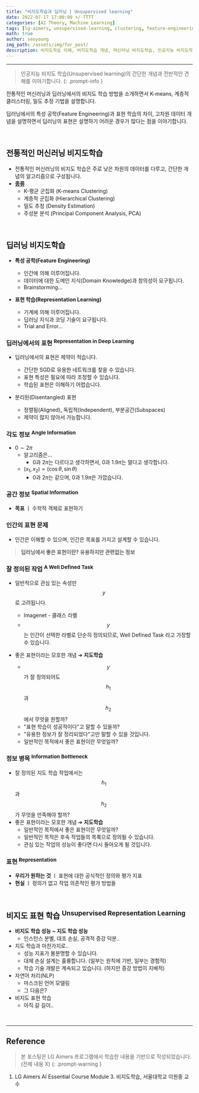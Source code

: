 ```yaml
---
title: "비지도학습과 딥러닝 | Unsupervised learning"
date: 2022-07-17 17:00:00 +/-TTTT
categories: [AI Theory, Machine Learning]
tags: [lg-aimers, unsupervised-learning, clustering, feature-engineering]
math: true
author: seoyoung
img_path: /assets/img/for_post/
description: 비지도학습 이해, 비지도학습 개념, 머신러닝 비지도학습, 인공지능 비지도학습, 딥러닝 비지도학습, 비지도학습 알고리즘, 비지도학습이란, 비지도학습 예시
---
```




----------------

> 인공지능 비지도 학습(Unsupervised learning)의 간단한 개념과 전반적인 견해를 이야기합니다.
{: .prompt-info }

전통적인 머신러닝과 딥러닝에서의 비지도 학습 방법을 소개하면서 K-means, 계층적 클러스터링, 밀도 추정 기법을 설명합니다.

딥러닝에서의 특성 공학(Feature Engineering)과 표현 학습의 차이, 고차원 데이터 개념을 설명하면서 딥러닝의 표현은 설명하기 어려운 경우가 많다는 점을 이야기합니다.

&nbsp;
&nbsp;
&nbsp;

## **전통적인 머신러닝 비지도학습**
- 전통적인 머신러닝의 비지도 학습은 주로 낮은 차원의 데이터를 다루고, 간단한 개념의 알고리즘으로 구성됩니다.
- **<u>종류</u>**
  - K-평균 군집화 (K-means Clustering)
  - 계층적 군집화 (Hierarchical Clustering)
  - 밀도 추정 (Density Estimation)
  - 주성분 분석 (Principal Component Analysis, PCA)


&nbsp;
&nbsp;
&nbsp;

## **딥러닝 비지도학습**

- **특성 공학(Feature Engineering)**
  - 인간에 의해 이루어집니다.
  - 데이터에 대한 도메인 지식(Domain Knowledge)과 창의성이 요구됩니다.
  - Brainstorming...

- **표현 학습(Representation Learning)**
  - 기계에 의해 이루어집니다.
  - 딥러닝 지식과 코딩 기술이 요구됩니다.
  - Trial and Error...


### **딥러닝에서의 표현 <sup>Representation in Deep Learning</sup>**
- 딥러닝에서의 표현은 제약이 적습니다.
  - 간단한 SGD로 유용한 네트워크를 찾을 수 있습니다.
  - 표현 특성은 필요에 따라 조정할 수 있습니다.
  - 학습된 표현은 이해하기 어렵습니다.

- 분리된(Disentangled) 표현
  - 정렬됨(Aligned), 독립적(Independent), 부분공간(Subspaces)
  - 제약이 많지 않아서 가능합니다.


### **각도 정보 <sup>Angle Information</sup>**

- $0 \sim 2\pi$
  - 알고리즘은...
    - $0$과 $2\pi$는 다르다고 생각하면서, $0$과 $1.9\pi$는 멀다고 생각합니다.
  - $(x_1, x_2) = (\cos \theta, \sin \theta)$
    - $0$과 $2\pi$는 같으며, $0$과 $1.9\pi$은 가깝습니다.


### **공간 정보 <sup>Spatial Information</sup>**

- **목표** ㅣ 수학적 객체로 표현하기



### **인간의 표현 문제**
- 인간은 이해할 수 있으며, 인간은 목표를 가지고 설계할 수 있습니다.

> **딥러닝에서 좋은 표현이란? 유용하지만 관련없는 정보**


### **잘 정의된 작업 <sup>A Well Defined Task</sup>**

- 일반적으로 관심 있는 속성만 $$y$$로 고려됩니다.
  - Imagenet - 클래스 라벨
  - $$y$$는 인간이 선택한 라벨로 단순히 정의되므로, Well Defined Task 라고 가정할 수 있습니다.

- 좋은 표현이라는 모호한 개념 ➔ **지도학습**
  - $$y$$가 잘 정의되어도 $$h_1$$과 $$h_2$$에서 무엇을 원할까?
  - "표현 학습이 성공적이다"고 말할 수 있을까?
  - "유용한 정보가 잘 정리되었다"고만 말할 수 있을 것입니다.
  - 일반적인 목적에서 좋은 표현이란 무엇일까?
  
  

### **정보 병목 <sup>Information Bottleneck</sup>**

- 잘 정의된 지도 학습 작업에서는 $$h_1$$과 $$h_2$$가 무엇을 만족해야 할까?
- 좋은 표현이라는 모호한 개념 ➔ **지도학습**
  - 일반적인 목적에서 좋은 표현이란 무엇일까?
  - 일반적인 목적은 후속 작업들의 목록으로 정의될 수 있습니다.
  - 관심 있는 작업의 성능이 좋다면 다시 돌아오게 될 것입니다.


### **표현 <sup>Representation</sup>**

- **우리가 원하는 것** ㅣ 표현에 대한 공식적인 정의와 평가 지표
- **현실** ㅣ 정의가 없고 작업 의존적인 평가 방법들

&nbsp;
&nbsp;
&nbsp;

## **비지도 표현 학습 <sup>Unsupervised Representation Learning</sup>**
- **비지도 학습 성능 ~ 지도 학습 성능**
  - 인스턴스 분별, 대조 손실, 공격적 증강 덕분..
- 지도 학습과 마찬가지로..
  - 성능 지표가 불분명할 수 있습니다.
  - 대체 손실 설계는 훌륭합니다. (일부는 원칙에 기반, 일부는 경험적)
  - 학습 기술 개발은 계속되고 있습니다. (하지만 증강 방법이 지배적)
- 자연어 처리(NLP)
  - 마스크된 언어 모델링
  - 그 다음은?
- 비지도 표현 학습
  - 아직 갈 길이..


&nbsp;
&nbsp;
&nbsp;


------------------
## Reference
> 본 포스팅은 LG Aimers 프로그램에서 학습한 내용을 기반으로 작성되었습니다. (전체 내용 X)
{: .prompt-warning }

1. LG Aimers AI Essential Course Module 3. 비지도학습, 서울대학교 이원종 교수

